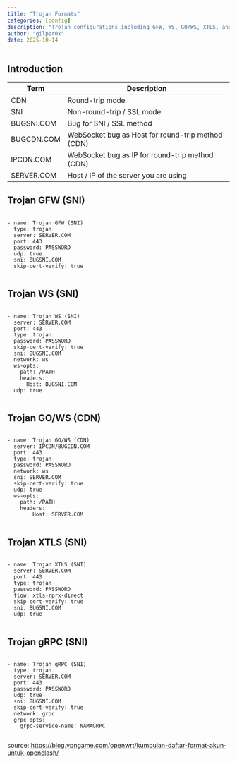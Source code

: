 ```yaml
---
title: "Trojan Formats"
categories: [config]
description: "Trojan configurations including GFW, WS, GO/WS, XTLS, and gRPC."
author: "gilper0x"
date: 2025-10-14
---
```


<article class="post-content">

  <h1>Introduction</h1>

| Term           | Description                                                     |
|----------------|----------------------------------------------------------------|
| CDN            | Round-trip mode                                                |
| SNI            | Non-round-trip / SSL mode                                      |
| BUGSNI.COM     | Bug for SNI / SSL method                                       |
| BUGCDN.COM     | WebSocket bug as Host for round-trip method (CDN)             |
| IPCDN.COM      | WebSocket bug as IP for round-trip method (CDN)               |
| SERVER.COM     | Host / IP of the server you are using                         |

  <h1>Trojan GFW (SNI)</h1>
  <pre><code class="language-yaml">
- name: Trojan GFW (SNI)
  type: trojan
  server: SERVER.COM
  port: 443
  password: PASSWORD
  udp: true
  sni: BUGSNI.COM
  skip-cert-verify: true
  </code></pre>

  <h1>Trojan WS (SNI)</h1>
  <pre><code class="language-yaml">
- name: Trojan WS (SNI)
  server: SERVER.COM
  port: 443
  type: trojan
  password: PASSWORD
  skip-cert-verify: true
  sni: BUGSNI.COM
  network: ws
  ws-opts:
    path: /PATH
    headers:
      Host: BUGSNI.COM
  udp: true
  </code></pre>

  <h1>Trojan GO/WS (CDN)</h1>
  <pre><code class="language-yaml">
- name: Trojan GO/WS (CDN)
  server: IPCDN/BUGCDN.COM
  port: 443
  type: trojan
  password: PASSWORD
  network: ws
  sni: SERVER.COM
  skip-cert-verify: true
  udp: true
  ws-opts:
    path: /PATH
    headers:
        Host: SERVER.COM
  </code></pre>
  
  <h1>Trojan XTLS (SNI)</h1>
  <pre><code class="language-yaml">
- name: Trojan XTLS (SNI)
  server: SERVER.COM
  port: 443
  type: trojan
  password: PASSWORD
  flow: xtls-rprx-direct
  skip-cert-verify: true
  sni: BUGSNI.COM
  udp: true
  </code></pre>
  
  <h1>Trojan gRPC (SNI)</h1>
  <pre><code class="language-yaml">
- name: Trojan gRPC (SNI)
  type: trojan
  server: SERVER.COM
  port: 443
  password: PASSWORD
  udp: true
  sni: BUGSNI.COM
  skip-cert-verify: true
  network: grpc
  grpc-opts:
    grpc-service-name: NAMAGRPC
  </code></pre>

</article>


source: https://blog.vpngame.com/openwrt/kumpulan-daftar-format-akun-untuk-openclash/

